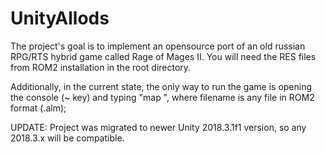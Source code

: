 # UnityAllods

The project's goal is to implement an opensource port of an old russian RPG/RTS hybrid game called Rage of Mages II.
You will need the RES files from ROM2 installation in the root directory.

Additionally, in the current state, the only way to run the game is opening the console (~ key)
and typing "map <filename>", where filename is any file in ROM2 format (.alm);

UPDATE: Project was migrated to newer Unity 2018.3.1f1 version, so any 2018.3.x will be compatible.
